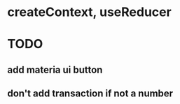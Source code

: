# createContext, useReducer

# TODO
## add materia ui button

## don't add transaction if not a number

